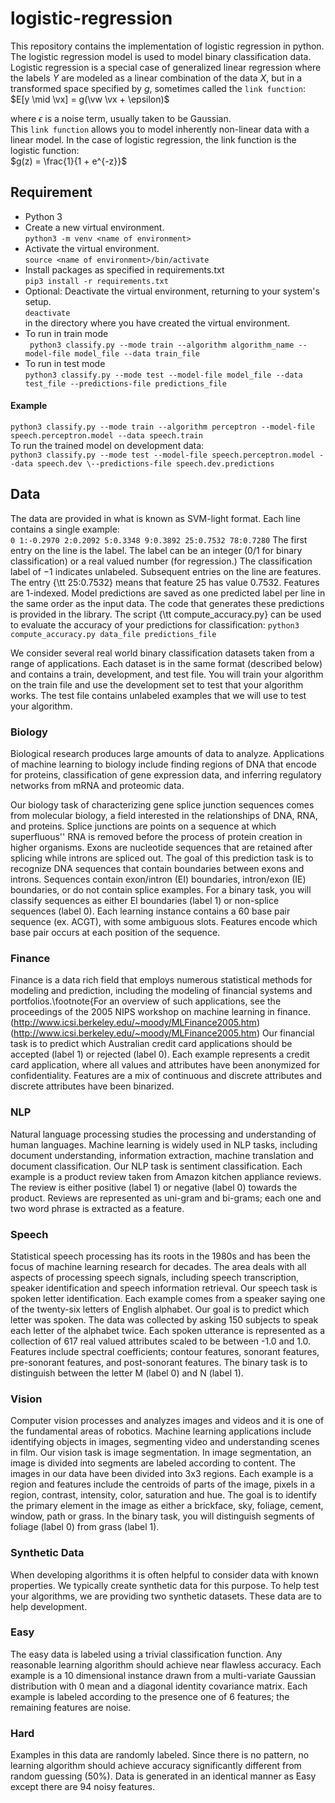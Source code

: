 # logistic-regression
This repository contains the implementation of logistic regression in python.  
The logistic regression model is used to model binary classification data.
Logistic regression is a special case of generalized linear regression where the labels $Y$ are modeled as a linear combination of the data $X$, but in a transformed space specified by $g$, sometimes called the ``link function``:
$`E[y \mid \vx] = g(\vw \vx + \epsilon)`$

where $\epsilon$ is a noise term, usually taken to be Gaussian.  
This ``link function`` allows you to model inherently non-linear data with a linear model. In the case of logistic regression, the link function is the logistic function:  
$`g(z) = \frac{1}{1 + e^{-z}}`$

## Requirement
* Python 3  
* Create a new virtual environment.  
```python3 -m venv <name of environment>```
* Activate the virtual environment.  
```source <name of environment>/bin/activate```
* Install packages as specified in requirements.txt  
```pip3 install -r requirements.txt```  
* Optional: Deactivate the virtual environment, returning to your system's setup.  
```deactivate```  
in the directory where you have created the virtual environment.
* To run in train mode  
```	python3 classify.py --mode train --algorithm algorithm_name --model-file model_file --data train_file```
* To run in test mode  
```python3 classify.py --mode test --model-file model_file --data test_file --predictions-file predictions_file```  

#### Example  
```python3 classify.py --mode train --algorithm perceptron --model-file speech.perceptron.model --data speech.train```  
To run the trained model on development data:  
```python3 classify.py --mode test --model-file speech.perceptron.model --data speech.dev \--predictions-file speech.dev.predictions```


## Data
The data are provided in what is known as SVM-light format. Each line contains a single example:  
```0 1:-0.2970 2:0.2092 5:0.3348 9:0.3892 25:0.7532 78:0.7280```
The first entry on the line is the label. The label can be an integer (0/1 for binary classification) or a real valued number (for regression.) The classification label of $-1$ indicates unlabeled. Subsequent entries on the line are features. The entry {\tt 25:0.7532} means that feature $25$ has value $0.7532$. Features are 1-indexed.
Model predictions are saved as one predicted label per line in the same order as the input data. The code that generates these predictions is provided in the library. The script {\tt compute\_accuracy.py} can be used to evaluate the accuracy of your predictions for classification:
```python3 compute_accuracy.py data_file predictions_file```

We consider several real world binary classification datasets taken from a range of applications. Each dataset is in the same format (described below) and contains a train, development, and test file. You will train your algorithm on the train file and use the development set to test that your algorithm works. The test file contains unlabeled examples that we will use to test your algorithm.

### Biology
Biological research produces large amounts of data to analyze. Applications of machine learning to biology include finding regions of DNA that encode for proteins, classification of gene expression data, and inferring regulatory networks from mRNA and proteomic data.
	
Our biology task of characterizing gene splice junction sequences comes from molecular biology, a field interested in the relationships of DNA, RNA, and proteins. Splice junctions are points on a sequence at which superfluous'' RNA is removed before the process of protein creation in higher organisms. Exons are nucleotide sequences that are retained after splicing while introns are spliced out. The goal of this prediction task is to recognize DNA sequences that contain boundaries between exons and introns. Sequences contain exon/intron (EI) boundaries, intron/exon (IE) boundaries, or do not contain splice examples.
For a binary task, you will classify sequences as either EI boundaries (label 1) or non-splice sequences (label 0). Each learning instance contains a 60 base pair sequence (ex. ACGT), with some ambiguous slots. Features encode which base pair occurs at each position of the sequence.

### Finance
Finance is a data rich field that employs numerous statistical methods for modeling and prediction, including the modeling of financial systems and portfolios.\footnote{For an overview of such applications, see the proceedings of the 2005 NIPS workshop on machine learning in finance. (http://www.icsi.berkeley.edu/~moody/MLFinance2005.htm) (http://www.icsi.berkeley.edu/~moody/MLFinance2005.htm)
Our financial task is to predict which Australian credit card applications should be accepted (label 1) or rejected (label 0). Each example represents a credit card application, where all values and attributes have been anonymized for confidentiality. Features are a mix of continuous and discrete attributes and discrete attributes have been binarized.
	
### NLP
Natural language processing studies the processing and understanding of human languages. Machine learning is widely used in NLP tasks, including document understanding, information extraction, machine translation and document classification.
Our NLP task is sentiment classification. Each example is a product review taken from Amazon kitchen appliance reviews. The review is either positive (label 1) or negative (label 0) towards the product. Reviews are represented as uni-gram and bi-grams; each one and two word phrase is extracted as a feature.
	
### Speech
Statistical speech processing has its roots in the 1980s and has been the focus of machine learning research for decades. The area deals with all aspects of processing speech signals, including speech transcription, speaker identification and speech information retrieval.
Our speech task is spoken letter identification. Each example comes from a speaker saying one of the twenty-six letters of English alphabet. Our goal is to predict which letter was spoken. The data was collected by asking 150 subjects to speak each letter of the alphabet twice.
Each spoken utterance is represented as a collection of 617 real valued attributes scaled to be between -1.0 and 1.0. Features include spectral coefficients; contour features, sonorant features, pre-sonorant features, and post-sonorant features. The binary task is to distinguish between the letter M (label 0) and N (label 1).
	
### Vision
Computer vision processes and analyzes images and videos and it is one of the fundamental areas of robotics. Machine learning applications include identifying objects in images, segmenting video and understanding scenes in film.
Our vision task is image segmentation. In image segmentation, an image is divided into segments are labeled according to content. The images in our data have been divided into 3x3 regions. Each example is a region and features include the centroids of parts of the image, pixels in a region, contrast, intensity, color, saturation and hue. The goal is to identify the primary element in the image as either a brickface, sky, foliage, cement, window, path or grass. In the binary task, you will distinguish segments of foliage (label 0) from grass (label 1).
	
### Synthetic Data
When developing algorithms it is often helpful to consider data with known properties. We typically create synthetic data for this purpose. To help test your algorithms, we are providing two synthetic datasets. These data are to help development.
	
### Easy
The easy data is labeled using a trivial classification function. Any reasonable learning algorithm should achieve near flawless accuracy. Each example is a 10 dimensional instance drawn from a multi-variate Gaussian distribution with 0 mean and a diagonal identity covariance matrix. Each example is labeled according to the presence one of 6 features; the remaining features are noise.
	
### Hard
Examples in this data are randomly labeled. Since there is no pattern, no learning algorithm should achieve accuracy significantly different from random guessing (50\%). Data is generated in an identical manner as Easy except there are 94 noisy features.
